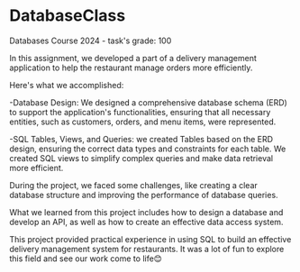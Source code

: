 # DatabaseClass
 Databases Course 2024 - task's grade: 100

 In this assignment, we developed a part of a delivery management application to help the restaurant manage orders more efficiently.
 

Here's what we accomplished:

-Database Design: We designed a comprehensive database schema (ERD) to support the application's functionalities, ensuring that all necessary entities, such as customers, orders, and menu items, were represented.

-SQL Tables, Views, and Queries: we created Tables based on the ERD design, ensuring the correct data types and constraints for each table. We created SQL views to simplify complex queries and make data retrieval more efficient.



During the project, we faced some challenges, like creating a clear database structure and improving the performance of database queries.


What we learned from this project includes how to design a database and develop an API, as well as how to create an effective data access system.


This project provided practical experience in using SQL to build an effective delivery management system for restaurants. It was a lot of fun to explore this field and see our work come to life😊
